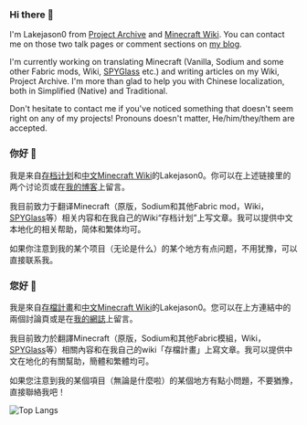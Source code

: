 ### Hi there 👋
I'm Lakejason0 from [Project Archive](https://files.lakejason0.ml/wiki/User_talk:Lakejason0) and [Minecraft Wiki](https://minecraft-zh.gamepedia.com/User:Lakejason0). You can contact me on those two talk pages or comment sections on [my blog](https://lakejason0.wordpress.com).

I'm currently working on translating Minecraft (Vanilla, Sodium and some other Fabric mods, Wiki, [SPYGlass](https://github.com/SPYGlassMC/SPYGlass) etc.) and writing articles on my Wiki, Project Archive. I'm more than glad to help you with Chinese localization, both in Simplified (Native) and Traditional.

Don't hesitate to contact me if you've noticed something that doesn't seem right on any of my projects! Pronouns doesn't matter, He/him/they/them are accepted.

### 你好 👋
我是来自[存档计划](https://files.lakejason0.ml/wiki/User_talk:Lakejason0)和[中文Minecraft Wiki](https://minecraft-zh.gamepedia.com/User:Lakejason0)的Lakejason0。你可以在上述链接里的两个讨论页或在[我的博客](https://lakejason0.wordpress.com)上留言。

我目前致力于翻译Minecraft（原版，Sodium和其他Fabric mod，Wiki，[SPYGlass](https://github.com/SPYGlassMC/SPYGlass)等）相关内容和在我自己的Wiki“存档计划”上写文章。我可以提供中文本地化的相关帮助，简体和繁体均可。

如果你注意到我的某个项目（无论是什么）的某个地方有点问题，不用犹豫，可以直接联系我。

### 您好 👋
我是來自[存檔計畫](https://files.lakejason0.ml/wiki/User_talk:Lakejason0)和[中文Minecraft Wiki](https://minecraft-zh.gamepedia.com/User:Lakejason0)的Lakejason0。您可以在上方連結中的兩個討論頁或是在[我的網誌](https://lakejason0.wordpress.com)上留言。

我目前致力於翻譯Minecraft（原版，Sodium和其他Fabric模組，Wiki，[SPYGlass](https://github.com/SPYGlassMC/SPYGlass)等）相關內容和在我自己的wiki「存檔計畫」上寫文章。我可以提供中文在地化的有關幫助，簡體和繁體均可。

如果您注意到我的某個項目（無論是什麼啦）的某個地方有點小問題，不要猶豫，直接聯絡我吧！

![Top Langs](https://github-readme-stats.vercel.app/api/top-langs/?username=mcmyth&layout=compact)
